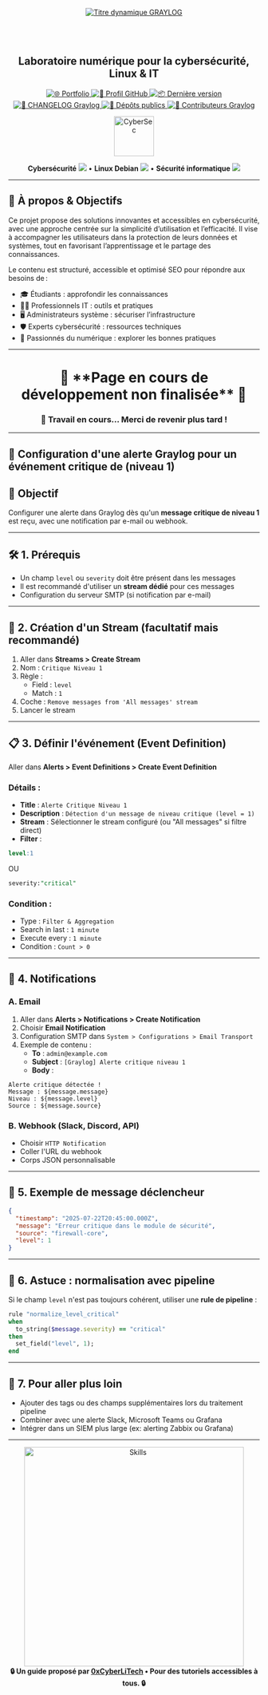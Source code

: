 <div align="center">

  <br></br>
  
  <a href="https://github.com/0xCyberLiTech">
    <img src="https://readme-typing-svg.herokuapp.com?font=JetBrains+Mono&size=50&duration=6000&pause=1000000000&color=FF0048&center=true&vCenter=true&width=1100&lines=%3EGRAYLOG_" alt="Titre dynamique GRAYLOG" />
  </a>
  
  <br></br>
  
  <h2>Laboratoire numérique pour la cybersécurité, Linux & IT</h2>

  <p align="center">
    <a href="https://0xcyberlitech.github.io/">
      <img src="https://img.shields.io/badge/Portfolio-0xCyberLiTech-181717?logo=github&style=flat-square" alt="🌐 Portfolio" />
    </a>
    <a href="https://github.com/0xCyberLiTech">
      <img src="https://img.shields.io/badge/Profil-GitHub-181717?logo=github&style=flat-square" alt="🔗 Profil GitHub" />
    </a>
    <a href="https://github.com/0xCyberLiTech/Graylog/releases/latest">
      <img src="https://img.shields.io/github/v/release/0xCyberLiTech/Graylog?label=version&style=flat-square&color=blue" alt="📦 Dernière version" />
    </a>
    <a href="https://github.com/0xCyberLiTech/Graylog/blob/main/CHANGELOG.md">
      <img src="https://img.shields.io/badge/📄%20Changelog-Graylog-blue?style=flat-square" alt="📄 CHANGELOG Graylog" />
    </a>
    <a href="https://github.com/0xCyberLiTech?tab=repositories">
      <img src="https://img.shields.io/badge/Dépôts-publics-blue?style=flat-square" alt="📂 Dépôts publics" />
    </a>
    <a href="https://github.com/0xCyberLiTech/Graylog/graphs/contributors">
      <img src="https://img.shields.io/badge/👥%20Contributeurs-cliquez%20ici-007ec6?style=flat-square" alt="👥 Contributeurs Graylog" />
    </a>
  </p>

</div>

<!--
Optimisation SEO : mots-clés cybersécurité, Linux, administration système, sécurité informatique, tutoriels, guides, expertise, formation, supervision, Docker, OpenVAS, firewall, proxy, DNS, SSH, Debian, IT, réseau, cryptographie, open source, ressources techniques, étudiants, professionnels, passionnés.
-->

<div align="center">
  <img src="https://img.icons8.com/fluency/96/000000/cyber-security.png" alt="CyberSec" width="80"/>
</div>

<div align="center">
  <p>
    <strong>Cybersécurité</strong> <img src="https://img.icons8.com/color/24/000000/lock--v1.png"/> • <strong>Linux Debian</strong> <img src="https://img.icons8.com/color/24/000000/linux.png"/> • <strong>Sécurité informatique</strong> <img src="https://img.icons8.com/color/24/000000/shield-security.png"/>
  </p>
</div>

---

## 🚀 À propos & Objectifs

Ce projet propose des solutions innovantes et accessibles en cybersécurité, avec une approche centrée sur la simplicité d’utilisation et l’efficacité. Il vise à accompagner les utilisateurs dans la protection de leurs données et systèmes, tout en favorisant l’apprentissage et le partage des connaissances.

Le contenu est structuré, accessible et optimisé SEO pour répondre aux besoins de :
- 🎓 Étudiants : approfondir les connaissances
- 👨‍💻 Professionnels IT : outils et pratiques
- 🖥️ Administrateurs système : sécuriser l’infrastructure
- 🛡️ Experts cybersécurité : ressources techniques
- 🚀 Passionnés du numérique : explorer les bonnes pratiques

---

<h1 align="center"> 🚧 **Page en cours de développement non finalisée** 🚧</h1>
<h3 align="center"> 🔧 Travail en cours... Merci de revenir plus tard !</h3>

---

## 🚨 Configuration d'une alerte Graylog pour un événement critique de (niveau 1)

## 🔎 Objectif
Configurer une alerte dans Graylog dès qu'un **message critique de niveau 1** est reçu, avec une notification par e-mail ou webhook.

---

## 🛠️ 1. Prérequis

- Un champ `level` ou `severity` doit être présent dans les messages
- Il est recommandé d'utiliser un **stream dédié** pour ces messages
- Configuration du serveur SMTP (si notification par e-mail)

---

## 📒 2. Création d'un Stream (facultatif mais recommandé)

1. Aller dans **Streams > Create Stream**
2. Nom : `Critique Niveau 1`
3. Règle :
   - Field : `level`
   - Match : `1`
4. Coche : `Remove messages from 'All messages' stream`
5. Lancer le stream

---

## 📋 3. Définir l'événement (Event Definition)

Aller dans **Alerts > Event Definitions > Create Event Definition**

### Détails :

- **Title** : `Alerte Critique Niveau 1`
- **Description** : `Détection d'un message de niveau critique (level = 1)`
- **Stream** : Sélectionner le stream configuré (ou "All messages" si filtre direct)
- **Filter** :
```sql
level:1
```
OU
```sql
severity:"critical"
```

### Condition :

- Type : `Filter & Aggregation`
- Search in last : `1 minute`
- Execute every : `1 minute`
- Condition : `Count > 0`

---

## 📧 4. Notifications

### A. Email

1. Aller dans **Alerts > Notifications > Create Notification**
2. Choisir **Email Notification**
3. Configuration SMTP dans `System > Configurations > Email Transport`
4. Exemple de contenu :
   - **To** : `admin@example.com`
   - **Subject** : `[Graylog] Alerte critique niveau 1`
   - **Body** :
```
Alerte critique détectée !
Message : ${message.message}
Niveau : ${message.level}
Source : ${message.source}
```

### B. Webhook (Slack, Discord, API)

- Choisir `HTTP Notification`
- Coller l'URL du webhook
- Corps JSON personnalisable

---

## 🥪 5. Exemple de message déclencheur

```json
{
  "timestamp": "2025-07-22T20:45:00.000Z",
  "message": "Erreur critique dans le module de sécurité",
  "source": "firewall-core",
  "level": 1
}
```

---

## 🧰 6. Astuce : normalisation avec pipeline

Si le champ `level` n'est pas toujours cohérent, utiliser une **rule de pipeline** :

```ruby
rule "normalize_level_critical"
when
  to_string($message.severity) == "critical"
then
  set_field("level", 1);
end
```

---

## 📁 7. Pour aller plus loin

- Ajouter des tags ou des champs supplémentaires lors du traitement pipeline
- Combiner avec une alerte Slack, Microsoft Teams ou Grafana
- Intégrer dans un SIEM plus large (ex: alerting Zabbix ou Grafana)

---

<div align="center">
  <a href="https://github.com/0xCyberLiTech" target="_blank" rel="noopener">
    <img src="https://skillicons.dev/icons?i=linux,debian,bash,docker,nginx,git,vim,python,markdown" alt="Skills" width="440">
  </a>
</div>

<div align="center">
  <b>🔒 Un guide proposé par <a href="https://github.com/0xCyberLiTech">0xCyberLiTech</a> • Pour des tutoriels accessibles à tous. 🔒</b>
</div>
